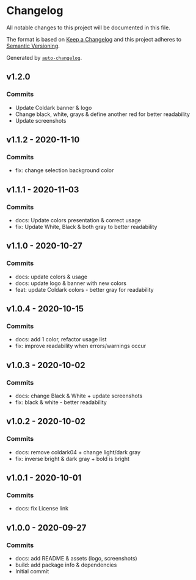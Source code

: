 # Changelog

All notable changes to this project will be documented in this file.

The format is based on [Keep a Changelog](https://keepachangelog.com/en/1.0.0/)
and this project adheres to [Semantic Versioning](https://semver.org/spec/v2.0.0.html).

Generated by [`auto-changelog`](https://github.com/CookPete/auto-changelog).

## v1.2.0

### Commits

- Update Coldark banner & logo 
- Change black, white, grays & define another red for better readability 
- Update screenshots 

## v1.1.2 - 2020-11-10

### Commits

- fix: change selection background color 

## v1.1.1 - 2020-11-03

### Commits

- docs: Update colors presentation & correct usage 
- fix: Update White, Black & both gray to better readability 

## v1.1.0 - 2020-10-27

### Commits

- docs: update colors & usage 
- docs: update logo & banner with new colors 
- feat: update Coldark colors - better gray for readability 

## v1.0.4 - 2020-10-15

### Commits

- docs: add 1 color, refactor usage list 
- fix: improve readability when errors/warnings occur 

## v1.0.3 - 2020-10-02

### Commits

- docs: change Black & White + update screenshots 
- fix: black & white - better readability 

## v1.0.2 - 2020-10-02

### Commits

- docs: remove coldark04 + change light/dark gray 
- fix: inverse bright & dark gray + bold is bright 

## v1.0.1 - 2020-10-01

### Commits

- docs: fix License link 

## v1.0.0 - 2020-09-27

### Commits

- docs: add README & assets (logo, screenshots) 
- build: add package info & dependencies 
- Initial commit 
